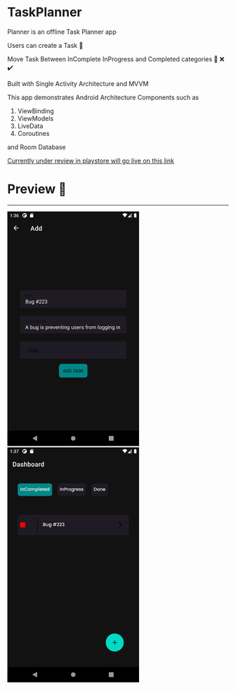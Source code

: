 # TaskPlanner


Planner is an offline Task Planner app  

Users can create a Task 📝

Move Task Between InComplete InProgress and Completed categories 🚀 ❌ ✔️

Built with Single Activity Architecture and MVVM

This app demonstrates Android Architecture Components such as

1. ViewBinding
2. ViewModels
3. LiveData
4. Coroutines


and Room Database

[Currently under review in playstore will go live on this link](https://play.google.com/store/apps/details?id=com.ajayspace.taskplanner)

# Preview 👀

___________________________________________________________________________________________________________________________________________________________________________

<p float="left">
  
  <img src="https://github.com/ajay1271/TaskPlanner/blob/master/app/samples/Screenshot_1641283603.png" width="300" /> 
  <img src="https://github.com/ajay1271/TaskPlanner/blob/master/app/samples/Screenshot_1641283623.png" width="300" />
</p>


